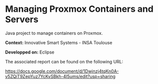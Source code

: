 # Managing Proxmox Containers and Servers
Java project to manage containers on Proxmox.

**Context:** Innovative Smart Systems - INSA Toulouse

**Developped on:** Eclipse

The associated report can be found on the following URL: 

https://docs.google.com/document/d/1Dwjnzj4tqKn0A-v5ZQiT9ZepYuz7YcKvSBkh-4I5ums/edit?usp=sharing

